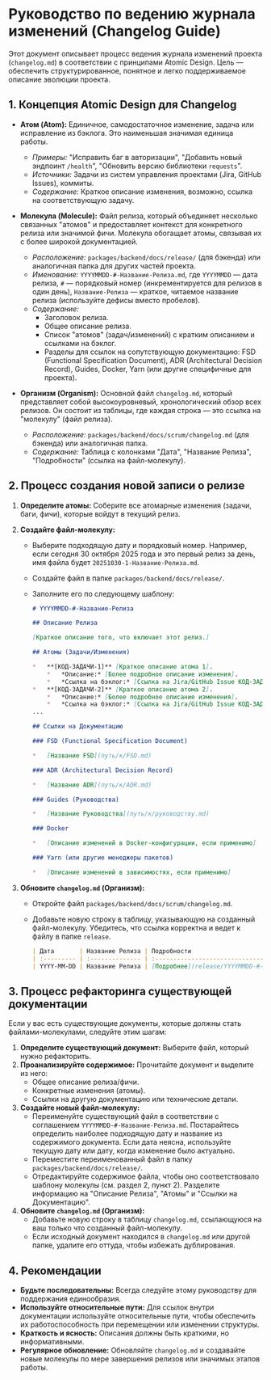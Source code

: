 # Руководство по ведению журнала изменений (Changelog Guide)

Этот документ описывает процесс ведения журнала изменений проекта (`changelog.md`) в соответствии с принципами Atomic Design. Цель — обеспечить структурированное, понятное и легко поддерживаемое описание эволюции проекта.

## 1. Концепция Atomic Design для Changelog

*   **Атом (Atom):** Единичное, самодостаточное изменение, задача или исправление из бэклога. Это наименьшая значимая единица работы.
    *   *Примеры:* "Исправить баг в авторизации", "Добавить новый эндпоинт `/health`", "Обновить версию библиотеки `requests`".
    *   *Источники:* Задачи из систем управления проектами (Jira, GitHub Issues), коммиты.
    *   *Содержание:* Краткое описание изменения, возможно, ссылка на соответствующую задачу.

*   **Молекула (Molecule):** Файл релиза, который объединяет несколько связанных "атомов" и предоставляет контекст для конкретного релиза или значимой фичи. Молекула обогащает атомы, связывая их с более широкой документацией.
    *   *Расположение:* `packages/backend/docs/release/` (для бэкенда) или аналогичная папка для других частей проекта.
    *   *Именование:* `YYYYMMDD-#-Название-Релиза.md`, где `YYYYMMDD` — дата релиза, `#` — порядковый номер (инкрементируется для релизов в один день), `Название-Релиза` — краткое, читаемое название релиза (используйте дефисы вместо пробелов).
    *   *Содержание:*
        *   Заголовок релиза.
        *   Общее описание релиза.
        *   Список "атомов" (задач/изменений) с кратким описанием и ссылками на бэклог.
        *   Разделы для ссылок на сопутствующую документацию: FSD (Functional Specification Document), ADR (Architectural Decision Record), Guides, Docker, Yarn (или другие специфичные для проекта).

*   **Организм (Organism):** Основной файл `changelog.md`, который представляет собой высокоуровневый, хронологический обзор всех релизов. Он состоит из таблицы, где каждая строка — это ссылка на "молекулу" (файл релиза).
    *   *Расположение:* `packages/backend/docs/scrum/changelog.md` (для бэкенда) или аналогичная папка.
    *   *Содержание:* Таблица с колонками "Дата", "Название Релиза", "Подробности" (ссылка на файл-молекулу).

## 2. Процесс создания новой записи о релизе

1.  **Определите атомы:** Соберите все атомарные изменения (задачи, баги, фичи), которые войдут в текущий релиз.
2.  **Создайте файл-молекулу:**
    *   Выберите подходящую дату и порядковый номер. Например, если сегодня 30 октября 2025 года и это первый релиз за день, имя файла будет `20251030-1-Название-Релиза.md`.
    *   Создайте файл в папке `packages/backend/docs/release/`.
    *   Заполните его по следующему шаблону:

        ```markdown
        # YYYYMMDD-#-Название-Релиза

        ## Описание Релиза

        [Краткое описание того, что включает этот релиз.]

        ## Атомы (Задачи/Изменения)

        *   **[КОД-ЗАДАЧИ-1]** [Краткое описание атома 1].
            *   *Описание:* [Более подробное описание изменения].
            *   *Ссылка на бэклог:* [Ссылка на Jira/GitHub Issue КОД-ЗАДАЧИ-1]
        *   **[КОД-ЗАДАЧИ-2]** [Краткое описание атома 2].
            *   *Описание:* [Более подробное описание изменения].
            *   *Ссылка на бэклог:* [Ссылка на Jira/GitHub Issue КОД-ЗАДАЧИ-2]
        ...

        ## Ссылки на Документацию

        ### FSD (Functional Specification Document)

        *   [Название FSD](путь/к/FSD.md)

        ### ADR (Architectural Decision Record)

        *   [Название ADR](путь/к/ADR.md)

        ### Guides (Руководства)

        *   [Название Руководства](путь/к/руководству.md)

        ### Docker

        *   [Описание изменений в Docker-конфигурации, если применимо]

        ### Yarn (или другие менеджеры пакетов)

        *   [Описание изменений в зависимостях, если применимо]
        ```

3.  **Обновите `changelog.md` (Организм):**
    *   Откройте файл `packages/backend/docs/scrum/changelog.md`.
    *   Добавьте новую строку в таблицу, указывающую на созданный файл-молекулу. Убедитесь, что ссылка корректна и ведет к файлу в папке `release`.

        ```markdown
        | Дата       | Название Релиза | Подробности                                  |
        | :--------- | :-------------- | :------------------------------------------- |
        | YYYY-MM-DD | Название Релиза | [Подробнее](release/YYYYMMDD-#-Название-Релиза.md) |
        ```

## 3. Процесс рефакторинга существующей документации

Если у вас есть существующие документы, которые должны стать файлами-молекулами, следуйте этим шагам:

1.  **Определите существующий документ:** Выберите файл, который нужно рефакторить.
2.  **Проанализируйте содержимое:** Прочитайте документ и выделите из него:
    *   Общее описание релиза/фичи.
    *   Конкретные изменения (атомы).
    *   Ссылки на другую документацию или технические детали.
3.  **Создайте новый файл-молекулу:**
    *   Переименуйте существующий файл в соответствии с соглашением `YYYYMMDD-#-Название-Релиза.md`. Постарайтесь определить наиболее подходящую дату и название из содержимого документа. Если дата неясна, используйте текущую дату или дату, когда изменение было актуально.
    *   Переместите переименованный файл в папку `packages/backend/docs/release/`.
    *   Отредактируйте содержимое файла, чтобы оно соответствовало шаблону молекулы (см. раздел 2, пункт 2). Разделите информацию на "Описание Релиза", "Атомы" и "Ссылки на Документацию".
4.  **Обновите `changelog.md` (Организм):**
    *   Добавьте новую строку в таблицу `changelog.md`, ссылающуюся на ваш только что созданный файл-молекулу.
    *   Если исходный документ находился в `changelog.md` или другой папке, удалите его оттуда, чтобы избежать дублирования.

## 4. Рекомендации

*   **Будьте последовательны:** Всегда следуйте этому руководству для поддержания единообразия.
*   **Используйте относительные пути:** Для ссылок внутри документации используйте относительные пути, чтобы обеспечить их работоспособность при перемещении или изменении структуры.
*   **Краткость и ясность:** Описания должны быть краткими, но информативными.
*   **Регулярное обновление:** Обновляйте `changelog.md` и создавайте новые молекулы по мере завершения релизов или значимых этапов работы.
